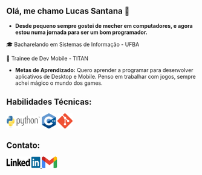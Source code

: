 ## Olá, me chamo Lucas Santana 👋

- **Desde pequeno sempre gostei de mecher em computadores, e agora estou numa jornada para ser um bom programador.**


🎓 Bacharelando em Sistemas de Informação - UFBA

📱 Trainee de Dev Mobile - TITAN



- **Metas de Aprendizado:** Quero aprender a programar para desenvolver aplicativos de Desktop e Mobile. Penso em trabalhar com jogos, sempre achei mágico o mundo dos games.

## Habilidades Técnicas:

<img src= "imagens/python.jpg" width="90" height="35" />    <img src = "imagens/c++.png" width="37" height="40" />    <img src= "imagens/git.png" width="40" height="40" />

 
## Contato:
<a href="https://www.linkedin.com/in/lucas-santana-7a3476300/">
    <img src="imagens/linkedin.png" width="90" height="30"/>
</a>

<a href="mailto:lucassbleal9@gmail.com">
  <img src="imagens/gmail.png" width="40" height="30" />
</a>
